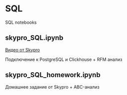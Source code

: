 # SQL
SQL notebooks

## skypro_SQL.ipynb
[Видео от Skypro](https://www.youtube.com/watch?v=1Jr6XpWUQMo)

Подключение к PostgreSQL и Clickhouse + RFM анализ

## skypro_SQL_homework.ipynb

Домашнее задание от Skypro + ABC-анализ

